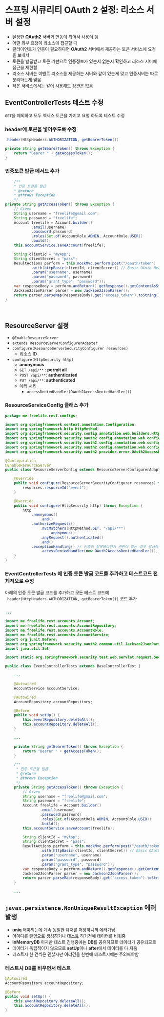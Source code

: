 # 스프링 시큐리티 OAuth 2 설정: 리소스 서버 설정
- 설정한 **OAuth2** 서버와 연동이 되어서 사용이 됨  
- 어떤 외부 요청이 리소스에 접근할 때   
- 클라이언트가 인증이 필요하다면 **OAuth2** 서버에서 제공하는 토큰 서비스에 요청을 보내서  
- 토큰을 발급받고 토큰 기반으로 인증정보가 있는지 없는지 확인하고 리소스 서버에 접근을 제한함  
- 리소스 서버는 이벤트 리소스를 제공하는 서버와 같이 있는게 맞고 인증서버는 따로 분리하는게 맞음  
- 작은 서비스에서는 같이 사용해도 상관은 없음 
 
## EventControllerTests 테스트 수정
`GET`을 제외하고 모두 엑세스 토큰을 가지고 요청 하도록 테스트 수정

### header에 토큰을 넣어주도록 수정
```java
.header(HttpHeaders.AUTHORIZATION, getBearerToken())

private String getBearerToken() throws Exception {
    return "Bearer " + getAccessToken();
}
```

### 인증토큰 발급 메서드 추가
```java
    /**
    * 인증 토큰을 발급
    * @return
    * @throws Exception
    */
private String getAccessToken() throws Exception {
    // Given
    String username = "freelife@gmail.com";
    String password = "freelife";
    Account freelife = Account.builder()
            .email(username)
            .password(password)
            .roles(Set.of(AccountRole.ADMIN, AccountRole.USER))
            .build();
    this.accountService.saveAccount(freelife);

    String clientId = "myApp";
    String clientSecret = "pass";
    ResultActions perform = this.mockMvc.perform(post("/oauth/token")
            .with(httpBasic(clientId, clientSecret)) // Basic OAuth Header
            .param("username", username)
            .param("password", password)
            .param("grant_type", "password"));
    var responseBody = perform.andReturn().getResponse().getContentAsString();
    Jackson2JsonParser parser = new Jackson2JsonParser();
    return parser.parseMap(responseBody).get("access_token").toString();
}
```
 
## ResourceServer 설정
- `@EnableResourceServer`
- `extends ResourceServerConfigurerAdapter`
- `configure(ResourceServerSecurityConfigurer resources)`
  - 리소스 ID
- `configure(HttpSecurity http)`
  - **anonymous**
  - `GET /api/**` : **permit all**
  - `POST /api/**`: **authenticated**
  - `PUT /api/**`: **authenticated**
  - 에러 처리
    - `accessDeniedHandler(OAuth2AccessDeniedHandler())`

### ResourceServiceConfig 클래스 추가
```java
package me.freelife.rest.configs;

import org.springframework.context.annotation.Configuration;
import org.springframework.http.HttpMethod;
import org.springframework.security.config.annotation.web.builders.HttpSecurity;
import org.springframework.security.oauth2.config.annotation.web.configuration.EnableResourceServer;
import org.springframework.security.oauth2.config.annotation.web.configuration.ResourceServerConfigurerAdapter;
import org.springframework.security.oauth2.config.annotation.web.configurers.ResourceServerSecurityConfigurer;
import org.springframework.security.oauth2.provider.error.OAuth2AccessDeniedHandler;

@Configuration
@EnableResourceServer
public class ResourceServerConfig extends ResourceServerConfigurerAdapter {

    @Override
    public void configure(ResourceServerSecurityConfigurer resources) throws Exception {
        resources.resourceId("event");
    }

    @Override
    public void configure(HttpSecurity http) throws Exception {
        http
            .anonymous()
                .and()
            .authorizeRequests()
                .mvcMatchers(HttpMethod.GET, "/api/**")
                    .anonymous()
                .anyRequest().authenticated()
                .and()
            .exceptionHandling() // 인증이 잘못됐다던가 권한이 없는 경우 발생하는 예외중에 접근권한이 없는 것은
                .accessDeniedHandler(new OAuth2AccessDeniedHandler()); // OAuth2AccessDeniedHandler 를 사용함 403으로 status 응답을 내보내줌
    }
}
```

### EventControllerTests 에 인증 토큰 발급 코드를 추가하고 테스트코드 전체적으로 수정

아래의 인증 토큰 발급 코드를 추가하고 모든 테스트 코드에 `.header(HttpHeaders.AUTHORIZATION, getBearerToken())` 코드 추가

```java

...

import me.freelife.rest.accounts.Account;
import me.freelife.rest.accounts.AccountRepository;
import me.freelife.rest.accounts.AccountRole;
import me.freelife.rest.accounts.AccountService;
import org.junit.Before;
import org.springframework.security.oauth2.common.util.Jackson2JsonParser;
import java.util.Set;

import static org.springframework.security.test.web.servlet.request.SecurityMockMvcRequestPostProcessors.httpBasic;

public class EventControllerTests extends BaseControllerTest {

    ...

    @Autowired
    AccountService accountService;

    @Autowired
    AccountRepository accountRepository;

    @Before
    public void setUp() {
        this.eventRepository.deleteAll();
        this.accountRepository.deleteAll();
    }

    ...

    private String getBearerToken() throws Exception {
        return "Bearer " + getAccessToken();
    }

    /**
     * 인증 토큰을 발급
     * @return
     * @throws Exception
     */
    private String getAccessToken() throws Exception {
        // Given
        String username = "freelife@gmail.com";
        String password = "freelife";
        Account freelife = Account.builder()
                .email(username)
                .password(password)
                .roles(Set.of(AccountRole.ADMIN, AccountRole.USER))
                .build();
        this.accountService.saveAccount(freelife);

        String clientId = "myApp";
        String clientSecret = "pass";
        ResultActions perform = this.mockMvc.perform(post("/oauth/token")
                .with(httpBasic(clientId, clientSecret)) // Basic OAuth Header
                .param("username", username)
                .param("password", password)
                .param("grant_type", "password"));
        var responseBody = perform.andReturn().getResponse().getContentAsString();
        Jackson2JsonParser parser = new Jackson2JsonParser();
        return parser.parseMap(responseBody).get("access_token").toString();
    }

    ...

```

## `javax.persistence.NonUniqueResultException` 에러발생
- **uniq** 해야되는데 계속 동일한 유저를 저장하니까 에러가남  
- 아이디를 랜덤으로 생성하거나 테스트 하기전에 데이터를 비워줌  
- **InMemoryDB** 이지만 테스트 진행중에는 **DB**를 공유하므로 데이터가 공유되므로  
- 데이터가 독립적이지 않으므로 **setUp**이나 **after**에서 데이터를 다 지움  
- 테스트시 한 건씩은 괜찮지만 여러건을 한번에 테스트시에는 주의해야함  

### 테스트시 DB를 비우면서 테스트
```java
@Autowired
AccountRepository accountRepository;

@Before
public void setUp() {
    this.eventRepository.deleteAll();
    this.accountRepository.deleteAll();
}
```